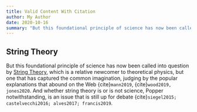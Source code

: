 ```yaml
---
title: Valid Content With Citation
author: My Author
date: 2020-10-16
summary: "But this foundational principle of science has now been called into question by [String Theory](https://www.britannica.com/science/string-theory)."
---
```

## String Theory

But this foundational principle of science has now been called into question by
[String Theory](https://www.britannica.com/science/string-theory), which is a
relative newcomer to theoretical physics, but one that has captured the common
imagination, judging by the popular explanations that abound on the Web
{cite}`mann2019`, {cite}`wood2019, jones2020`. And whether string theory is or is not
science, Popper notwithstanding, is an issue that is still up for debate
{cite}`siegel2015; castelvecchi2016; alves2017; francis2019`.

```{bibliography} valid_content_with_citation.bib
```

